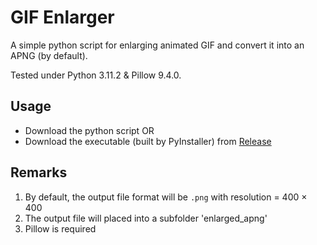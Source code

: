 # GIF Enlarger
A simple python script for enlarging animated GIF and convert it into an APNG (by default).

Tested under Python 3.11.2 & Pillow 9.4.0.

## Usage
- Download the python script OR 
- Download the executable (built by PyInstaller) from [Release](https://github.com/thisObedience/GIF-Enlarger/releases)


## Remarks
1. By default, the output file format will be `.png` with resolution = 400 × 400
2. The output file will placed into a subfolder 'enlarged_apng'
3. Pillow is required
